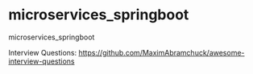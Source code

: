 # microservices_springboot
microservices_springboot

Interview Questions:
https://github.com/MaximAbramchuck/awesome-interview-questions
